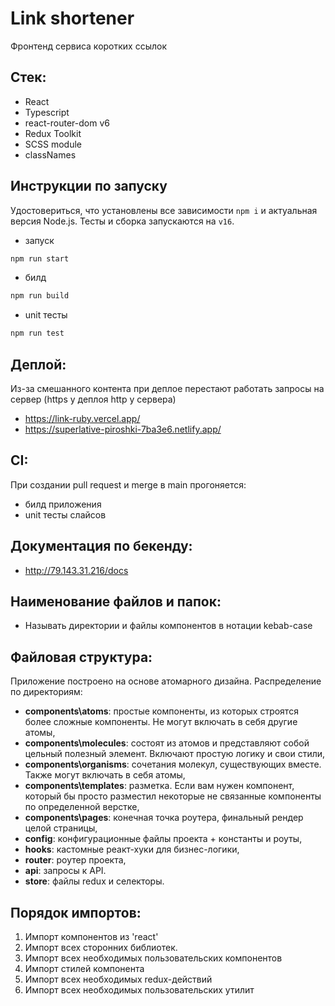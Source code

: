 # Link shortener

Фронтенд сервиса коротких ссылок

## Стек:

- React
- Typescript
- react-router-dom v6
- Redux Toolkit
- SCSS module
- classNames

## Инструкции по запуску

Удостовериться, что установлены все зависимости `npm i` и актуальная версия
Node.js. Тесты и сборка запускаются на `v16`.

- запуск 

```bash
npm run start
```

- билд

```bash
npm run build
```

- unit тесты

```bash
npm run test
```

## Деплой:
Из-за смешанного контента при деплое перестают работать запросы на сервер (https у деплоя http у сервера)
- https://link-ruby.vercel.app/
- https://superlative-piroshki-7ba3e6.netlify.app/

## CI:
При создании pull request и merge в main прогоняется:
- билд приложения
- unit тесты слайсов

## Документация по бекенду:
- http://79.143.31.216/docs

## Наименование файлов и папок:

- Называть директории и файлы компонентов в нотации kebab-case

## Файловая структура:

Приложение построено на основе атомарного дизайна.
Распределение по директориям:

- **components\atoms**: простые компоненты, из которых строятся более сложные
  компоненты. Не могут включать в себя другие атомы,
- **components\molecules**: состоят из атомов и представляют собой цельный
  полезный
  элемент. Включают простую логику и свои стили,
- **components\organisms**: сочетания молекул, существующих вместе. Также могут
  включать в себя атомы,
- **components\templates**: разметка. Если вам нужен компонент, который бы
  просто
  разместил некоторые не связанные компоненты по определенной верстке,
- **components\pages**: конечная точка роутера, финальный рендер целой страницы,
- **config**: конфигурационные файлы проекта + константы и роуты,
- **hooks**: кастомные реакт-хуки для бизнес-логики,
- **router**: роутер проекта,
- **api**: запросы к API.
- **store**: файлы redux и селекторы.

## Порядок импортов:

1. Импорт компонентов из 'react'
2. Импорт всех сторонних библиотек.
3. Импорт всех необходимых пользовательских компонентов
4. Импорт стилей компонента
5. Импорт всех необходимых redux-действий
6. Импорт всех необходимых пользовательских утилит



